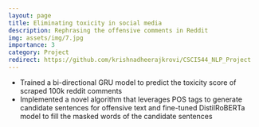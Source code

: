 ```yaml
---
layout: page
title: Eliminating toxicity in social media
description: Rephrasing the offensive comments in Reddit
img: assets/img/7.jpg
importance: 3
category: Project
redirect: https://github.com/krishnadheerajkrovi/CSCI544_NLP_Project
---
```


- Trained a bi-directional GRU model to predict the toxicity score of scraped 100k reddit comments
- Implemented a novel algorithm that leverages POS tags to generate candidate sentences for offensive text and fine-tuned
DistilRoBERTa model to fill the masked words of the candidate sentences